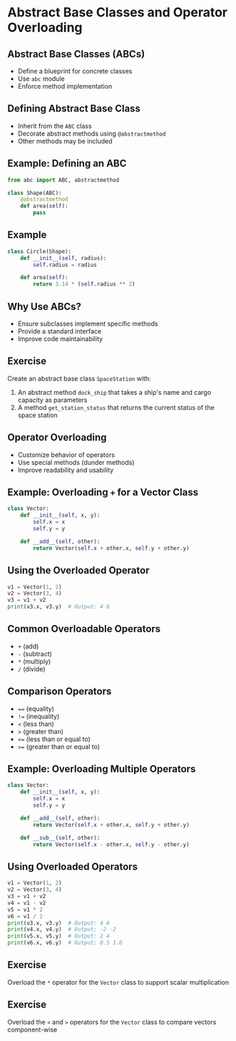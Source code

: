 # Abstract Base Classes and Operator Overloading

## Abstract Base Classes (ABCs)

- Define a blueprint for concrete classes
- Use `abc` module
- Enforce method implementation

## Defining Abstract Base Class

- Inherit from the `ABC` class
- Decorate abstract methods using `@abstractmethod`
- Other methods may be included

## Example: Defining an ABC

```python
from abc import ABC, abstractmethod

class Shape(ABC):
    @abstractmethod
    def area(self):
        pass
```

## Example

```python
class Circle(Shape):
    def __init__(self, radius):
        self.radius = radius

    def area(self):
        return 3.14 * (self.radius ** 2)
```

## Why Use ABCs?

- Ensure subclasses implement specific methods
- Provide a standard interface
- Improve code maintainability

## Exercise

Create an abstract base class `SpaceStation` with:

1. An abstract method `dock_ship` that takes a ship's name and cargo capacity as parameters
2. A method `get_station_status` that returns the current status of the space station

## Operator Overloading

- Customize behavior of operators
- Use special methods (dunder methods)
- Improve readability and usability

## Example: Overloading `+` for a Vector Class

```python
class Vector:
    def __init__(self, x, y):
        self.x = x
        self.y = y

    def __add__(self, other):
        return Vector(self.x + other.x, self.y + other.y)
```

## Using the Overloaded Operator

```python
v1 = Vector(1, 2)
v2 = Vector(3, 4)
v3 = v1 + v2
print(v3.x, v3.y)  # Output: 4 6
```

## Common Overloadable Operators

- `+` (add)
- `-` (subtract)
- `*` (multiply)
- `/` (divide)

## Comparison Operators

- `==` (equality)
- `!=` (inequality)
- `<` (less than)
- `>` (greater than)
- `<=` (less than or equal to)
- `>=` (greater than or equal to)

## Example: Overloading Multiple Operators

```python
class Vector:
    def __init__(self, x, y):
        self.x = x
        self.y = y

    def __add__(self, other):
        return Vector(self.x + other.x, self.y + other.y)

    def __sub__(self, other):
        return Vector(self.x - other.x, self.y - other.y)
```

## Using Overloaded Operators

```python
v1 = Vector(1, 2)
v2 = Vector(3, 4)
v3 = v1 + v2
v4 = v1 - v2
v5 = v1 * 2
v6 = v1 / 2
print(v3.x, v3.y)  # Output: 4 6
print(v4.x, v4.y)  # Output: -2 -2
print(v5.x, v5.y)  # Output: 2 4
print(v6.x, v6.y)  # Output: 0.5 1.0
```


## Exercise

Overload the `*` operator for the `Vector` class to support scalar multiplication

## Exercise

Overload the `<` and `>` operators for the `Vector` class to compare vectors component-wise
